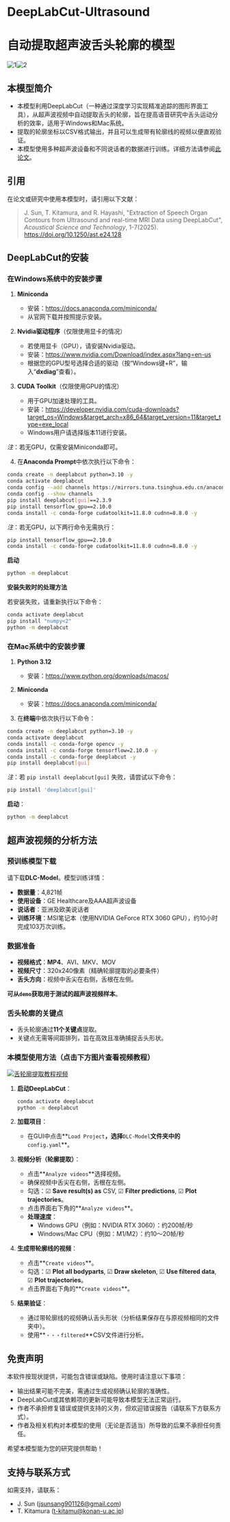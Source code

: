 # DeepLabCut-Ultrasound
# 自动提取超声波舌头轮廓的模型
![1](https://github.com/user-attachments/assets/efbfdc63-50a8-4d36-9e76-ae6c50319f64)![2](https://github.com/user-attachments/assets/ae438dfb-cae2-4d0e-b55b-fec52bba5cc7)

## 本模型简介
- 本模型利用DeepLabCut（一种通过深度学习实现精准追踪的图形界面工具），从超声波视频中自动提取舌头的轮廓，旨在提高语音研究中舌头运动分析的效率，适用于Windows和Mac系统。
- 提取的轮廓坐标以CSV格式输出，并且可以生成带有轮廓线的视频以便直观验证。
- 本模型使用多种超声波设备和不同说话者的数据进行训练。详细方法请参阅[此论文](https://doi.org/10.1250/ast.e24.128)。

## 引用
在论文或研究中使用本模型时，请引用以下文献：
> J. Sun, T. Kitamura, and R. Hayashi, "Extraction of Speech Organ Contours from Ultrasound and real-time MRI Data using DeepLabCut", _Acoustical Science and Technology_, 1-7(2025).  
> https://doi.org/10.1250/ast.e24.128

## DeepLabCut的安装
### 在Windows系统中的安装步骤
1. **Miniconda**
   - 安装：https://docs.anaconda.com/miniconda/
   - 从官网下载并按照提示安装。

2. **Nvidia驱动程序**（仅限使用显卡的情况）
   - 若使用显卡（GPU），请安装Nvidia驱动。
   - 安装：https://www.nvidia.com/Download/index.aspx?lang=en-us
   - 根据您的GPU型号选择合适的驱动（按“Windows键+R”，输入“**dxdiag**”查看）。

3. **CUDA Toolkit**（仅限使用GPU的情况）
   - 用于GPU加速处理的工具。
   - 安装：https://developer.nvidia.com/cuda-downloads?target_os=Windows&target_arch=x86_64&target_version=11&target_type=exe_local
   - Windows用户请选择版本11进行安装。

*注*：若无GPU，仅需安装Miniconda即可。

4. 在**Anaconda Prompt**中依次执行以下命令：

```bash
conda create -n deeplabcut python=3.10 -y
conda activate deeplabcut
conda config --add channels https://mirrors.tuna.tsinghua.edu.cn/anaconda/pkgs/main
conda config --show channels
pip install deeplabcut[gui]==2.3.9
pip install tensorflow_gpu==2.10.0
conda install -c conda-forge cudatoolkit=11.8.0 cudnn=8.8.0 -y
```
*注*：若无GPU，以下两行命令无需执行：
```bash
pip install tensorflow_gpu==2.10.0
conda install -c conda-forge cudatoolkit=11.8.0 cudnn=8.8.0 -y
```
**启动**
```bash
python -m deeplabcut
```

**安装失败时的处理方法**

若安装失败，请重新执行以下命令：

```bash
conda activate deeplabcut
pip install "numpy<2"
python -m deeplabcut
```

### 在Mac系统中的安装步骤
1. **Python 3.12**
   - 安装：https://www.python.org/downloads/macos/

2. **Miniconda**
   - 安装：https://docs.anaconda.com/miniconda/

3. 在**终端**中依次执行以下命令：

```bash
conda create -n deeplabcut python=3.10 -y
conda activate deeplabcut
conda install -c conda-forge opencv -y
conda install -c conda-forge tensorflow=2.10.0 -y
conda install -c conda-forge deeplabcut -y
pip install deeplabcut[gui]
```

*注*：若 `pip install deeplabcut[gui]` 失败，请尝试以下命令：

```bash
pip install 'deeplabcut[gui]'
```

**启动**：

```bash
python -m deeplabcut
```

## 超声波视频的分析方法
### 预训练模型下载
请下载**DLC-Model**。模型训练详情：
- **数据量**：4,821帧
- **使用设备**：GE Healthcare及AAA超声波设备
- **说话者**：亚洲及欧美说话者
- **训练环境**：MSI笔记本（使用NVIDIA GeForce RTX 3060 GPU），约10小时完成103万次训练。

### 数据准备
- **视频格式**：**MP4**、AVI、MKV、MOV
- **视频尺寸**：320x240像素（精确轮廓提取的必要条件）
- **舌头方向**：视频中舌尖在右侧，舌根在左侧。

**可从`demo`获取用于测试的超声波视频样本**。

### 舌头轮廓的关键点
- 舌头轮廓通过**11个关键点**提取。
- 关键点无需等间距排列，旨在高效且准确捕捉舌头形状。

### 本模型使用方法（点击下方图片查看视频教程）

[![舌轮廓提取教程视频](https://github.com/user-attachments/assets/e0b53433-387e-4873-afe7-2fe1a3bc3a5e)](https://www.youtube.com/watch?v=4pZpJK13p2I)

1. **启动DeepLabCut**：

   ```bash
   conda activate deeplabcut
   python -m deeplabcut
   ```

2. **加载项目**：
   - 在GUI中点击**`Load Project`**，选择**`DLC-Model`**文件夹中的**`config.yaml`**。

3. **视频分析（轮廓提取）**：
   - 点击**`Analyze videos`**选择视频。
   - 确保视频中舌尖在右侧，舌根在左侧。
   - 勾选：☑ **Save result(s) as** CSV, ☑ **Filter predictions**, ☑ **Plot trajectories**。
   - 点击界面右下角的**`Analyze videos`**。
   - **处理速度**：
     - Windows GPU（例如：NVIDIA RTX 3060）：约200帧/秒
     - Windows/Mac CPU（例如：M1/M2）：约10～20帧/秒

4. **生成带轮廓线的视频**：
   - 点击**`Create videos`**。
   - 勾选：☑ **Plot all bodyparts**, ☑ **Draw skeleton**, ☑ **Use filtered data**, ☑ **Plot trajectories**。
   - 点击界面右下角的**`Create videos`**。

5. **结果验证**：
   - 通过带轮廓线的视频确认舌头形状（分析结果保存在与原视频相同的文件夹中）。
   - 使用**`・・・filtered`**CSV文件进行分析。

## 免责声明
本软件按现状提供，可能包含错误或缺陷。使用时请注意以下事项：
- 输出结果可能不完美，需通过生成视频确认轮廓的准确性。
- DeepLabCut或其依赖项的更新可能导致本模型无法正常运行。
- 作者不承担修复错误或提供支持的义务，但欢迎错误报告（请联系下方联系方式）。
- 作者及相关机构对本模型的使用（无论是否适当）所导致的后果不承担任何责任。

希望本模型能为您的研究提供帮助！

## 支持与联系方式
如需支持，请联系：
- J. Sun ([jsunsang901126@gmail.com](mailto:jsunsang901126@gmail.com))
- T. Kitamura ([t-kitamu@konan-u.ac.jp](mailto:t-kitamu@konan-u.ac.jp))
